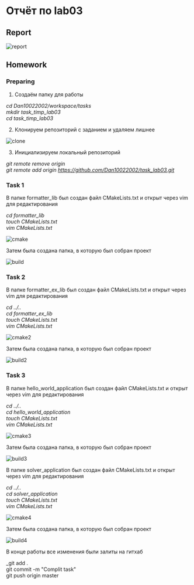 # Отчёт по lab03

## Report

![report](https://github.com/Dan10022002/task_lab03/blob/master/report03.png)

## Homework

### Preparing

1. Создаём папку для работы

_cd Dan10022002/workspace/tasks<br/>
mkdir task_timp_lab03<br/>
cd task_timp_lab03_

2. Клонируем репозиторий с заданием и удаляем лишнее

![clone](https://github.com/Dan10022002/task_lab03/blob/master/clone.png)

3. Инициализируем локальный репозиторий

_git remote remove origin<br/>
git remote add origin https://github.com/Dan10022002/task_lab03.git_

### Task 1

В папке formatter_lib был создан файл CMakeLists.txt и открыт через vim для редактирования

_cd formatter_lib<br/>
touch CMakeLists.txt<br/>
vim CMakeLists.txt_

![cmake](https://github.com/Dan10022002/task_lab03/blob/master/cmake.png)

Затем была создана папка, в которую был собран проект

![build](https://github.com/Dan10022002/task_lab03/blob/master/build.png)

### Task 2

В папке formatter_ex_lib был создан файл CMakeLists.txt и открыт через vim для редактирования

_cd ../..<br/>
cd formatter_ex_lib<br/>
touch CMakeLists.txt<br/>
vim CMakeLists.txt_

![cmake2](https://github.com/Dan10022002/task_lab03/blob/master/cmake2.png)

Затем была создана папка, в которую был собран проект

![build2](https://github.com/Dan10022002/task_lab03/blob/master/build2.png)

### Task 3

В папке hello_world_application был создан файл CMakeLists.txt и открыт через vim для редактирования

_cd ../..<br/>
cd hello_world_application<br/>
touch CMakeLists.txt<br/>
vim CMakeLists.txt_

![cmake3](https://github.com/Dan10022002/task_lab03/blob/master/cmake3.png)

Затем была создана папка, в которую был собран проект

![build3](https://github.com/Dan10022002/task_lab03/blob/master/build3.png)

В папке solver_application был создан файл CMakeLists.txt и открыт через vim для редактирования

_cd ../..<br/>
cd solver_application<br/>
touch CMakeLists.txt<br/>
vim CMakeLists.txt_

![cmake4](https://github.com/Dan10022002/task_lab03/blob/master/cmake4.png)

Затем была создана папка, в которую был собран проект

![build4](https://github.com/Dan10022002/task_lab03/blob/master/build4.png)

В конце работы все изменения были залиты на гитхаб

_git add .<br/>
git commit -m "Complit task"<br/>
git push origin master
